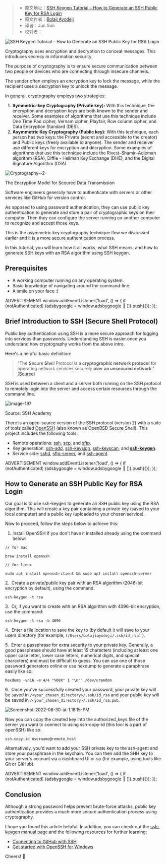 > -  原文地址：[SSH Keygen Tutorial – How to Generate an SSH Public Key for RSA Login](https://www.freecodecamp.org/news/ssh-keygen-how-to-generate-an-ssh-public-key-for-rsa-login/)
> -  原文作者：[Bolaji Ayodeji](https://www.freecodecamp.org/news/author/bolajiayodeji/)
> -  译者：Jun Sun
> -  校对者：

![SSH Keygen Tutorial – How to Generate an SSH Public Key for RSA Login](https://www.freecodecamp.org/news/content/images/size/w2000/2022/08/article-banner.jpg)

Cryptography uses encryption and decryption to conceal messages. This introduces secrecy in information security.

The purpose of cryptography is to ensure secure communication between two people or devices who are connecting through insecure channels.

The sender often employs an encryption key to lock the message, while the recipient uses a decryption key to unlock the message.

In general, cryptography employs two strategies:

1.  **Symmetric-key Cryptography (Private key):** With this technique, the encryption and decryption keys are both known to the sender and receiver. Some examples of algorithms that use this technique include One Time Pad cipher, Vernam cipher, Playfair, Row column cipher, and Data Encryption Standard (DES).
2.  **Asymmetric Key Cryptography (Public key):** With this technique, each person has two keys: the Private (secret and accessible to the creator) and Public keys (freely available to anyone). The sender and receiver use different keys for encryption and decryption. Some examples of algorithms that use this technique include the Rivest–Shamir–Adleman algorithm (RSA), Diffie - Hellman Key Exchange (DHE), and the Digital Signature Algorithm (DSA).

![Cryptography--2-](https://www.freecodecamp.org/news/content/images/2022/06/Cryptography--2-.png)

The Encryption Model for Secured Data Transmission

Software engineers generally have to authenticate with servers or other services like GitHub for version control.

As opposed to using password authentication, they can use public key authentication to generate and store a pair of cryptographic keys on their computer. Then they can configure the server running on another computer to recognize and accept those keys.

This is the asymmetric key cryptography technique flow we discussed earlier and it is a more secure authentication process.

In this tutorial, you will learn how it all works, what SSH means, and how to generate SSH keys with an RSA algorithm using SSH keygen.

## Prerequisites

-   A working computer running on any operating system.
-   Basic knowledge of navigating around the command-line.
-   A smile on your face :)

ADVERTISEMENT window.addEventListener('load', () => { if (notAuthenticated) (adsbygoogle = window.adsbygoogle || \[\]).push({}); });

## Brief Introduction to SSH (**S**ecure **Sh**ell Protocol)

Public key authentication using SSH is a more secure approach for logging into services than passwords. Understanding SSH is easier once you understand how cryptography works from the above intro.

Here's a helpful basic definition:

> "The **S**ecure **Sh**ell Protocol is a **cryptographic network protocol** for operating network services securely **over an unsecured network**." ([Source](https://en.wikipedia.org/wiki/Secure_Shell))

SSH is used between a client and a server both running on the SSH protocol to remotely login into the server and access certain resources through the command line.

![image-197](https://www.freecodecamp.org/news/content/images/2022/06/image-197.png)

Source: SSH Academy

There is an open-source version of the SSH protocol (version 2) with a suite of tools called [OpenSSH](https://www.openssh.com) (also known as OpenBSD Secure Shell). This project includes the following tools:

-   Remote operations: [ssh](https://man.openbsd.org/ssh.1), [scp](https://man.openbsd.org/scp.1), and [sftp](https://man.openbsd.org/sftp.1).
-   Key generation: [ssh-add](https://man.openbsd.org/ssh-add.1), [ssh-keysign](https://man.openbsd.org/ssh-keysign.8), [ssh-keyscan](https://man.openbsd.org/ssh-keyscan.1), and [**ssh-keygen**](https://man.openbsd.org/ssh-keygen.1).
-   Service side: [sshd](https://man.openbsd.org/sshd.8), [sftp-server](https://man.openbsd.org/sftp-server.8), and [ssh-agent](https://man.openbsd.org/ssh-agent.1).

ADVERTISEMENT window.addEventListener('load', () => { if (notAuthenticated) (adsbygoogle = window.adsbygoogle || \[\]).push({}); });

## How to Generate an SSH Public Key for RSA Login

Our goal is to use ssh-keygen to generate an SSH public key using the RSA algorithm. This will create a key pair containing a private key (saved to your local computer) and a public key (uploaded to your chosen service).

Now to proceed, follow the steps below to achieve this:

1.  Install OpenSSH if you don't have it installed already using the command below:

```
// for mac

brew install openssh

// for linux

sudo apt install openssh-client && sudo apt install openssh-server
```

2\.  Create a private/public key pair with an RSA algorithm (2046-bit encryption by default), using the command:

```
ssh-keygen -t rsa
```

3\.  Or, if you want to create with an RSA algorithm with 4096-bit encryption, use the command:

```
ssh-keygen -t rsa -b 4096
```

4\.  Enter a file location to save the key to (by default it will save to your users directory (for example, `(/Users/bolajiayodeji/.ssh/id_rsa)` ).

5\.  Enter a passphrase for extra security to your private key. Generally, a good passphrase should have at least 15 characters (including at least one upper case letter, lower case letters, numerical digits, and special characters) and must be difficult to guess. You can use one of those password generators online or use hexdump to generate a paraphrase easily like so:

```
hexdump -vn16 -e'4/4 "%08X" 1 "\n"' /dev/urandom
```

6\.  Once you've successfully created your password, your private key will be saved in `/<your_chosen_directory>/.ssh/id_rsa` and your public key will be saved in `/<your_chosen_directory>/.ssh/id_rsa.pub`.

![Screenshot-2022-08-30-at-1.18.15-PM](https://www.freecodecamp.org/news/content/images/2022/08/Screenshot-2022-08-30-at-1.18.15-PM.png)

Now you can copy the created key into the authorized\_keys file of the server you want to connect to using ssh-copy-id (this tool is a part of openSSH) like so:

```
ssh-copy-id username@remote_host
```

Alternatively, you'd want to add your SSH private key to the ssh-agent and store your passphrase in the keychain. You can then add the SHH key to your server's account via a dashboard UI or so (for example, using tools like Git or GitHub).

ADVERTISEMENT window.addEventListener('load', () => { if (notAuthenticated) (adsbygoogle = window.adsbygoogle || \[\]).push({}); });

## Conclusion

Although a strong password helps prevent brute-force attacks, public key authentication provides a much more secure authentication process using cryptography.

I hope you found this article helpful. In addition, you can check out the [ssh-keygen manual page](https://man.openbsd.org/ssh-keygen.1) and the following resources for further learning:

-   [Connecting to GitHub with SSH](https://docs.github.com/en/authentication/connecting-to-github-with-ssh)
-   [Get started with OpenSSH for Windows](https://docs.microsoft.com/en-us/windows-server/administration/openssh/openssh_install_firstuse)

Cheers! 💙

